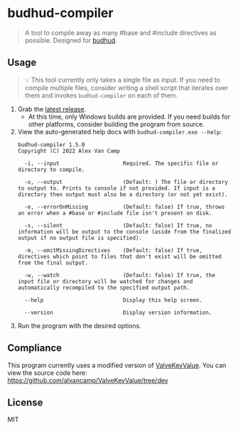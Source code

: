 # budhud-compiler

> A tool to compile away as many #base and #include directives as possible. Designed for [budhud](https://github.com/rbjaxter/budhud).

## Usage

> 💡 This tool currently only takes a single file as input. If you need to compile multiple files, consider writing a shell script that iterates over them and invokes `budhud-compiler` on each of them.

1. Grab the [latest release](https://github.com/alvancamp/budhud-compiler/releases/latest).
	- At this time, only Windows builds are provided. If you need builds for other platforms, consider building the program from source.
2. View the auto-generated help docs with `budhud-compiler.exe --help`:
	```
	budhud-compiler 1.5.0
	Copyright (C) 2022 Alex Van Camp

	  -i, --input                    Required. The specific file or directory to compile.

	  -o, --output                   (Default: ) The file or directory to output to. Prints to console if not provided. If input is a directory then output must also be a directory (or not yet exist).

	  -e, --errorOnMissing           (Default: false) If true, throws an error when a #base or #include file isn't present on disk.

	  -s, --silent                   (Default: false) If true, no information will be output to the console (aside from the finalized output if no output file is specified).

	  -m, --omitMissingDirectives    (Default: false) If true, directives which point to files that don't exist will be omitted from the final output.

	  -w, --watch                    (Default: false) If true, the input file or directory will be watched for changes and automatically recompiled to the specified output path.

	  --help                         Display this help screen.

	  --version                      Display version information.
	```
3. Run the program with the desired options.

## Compliance

This program currently uses a modified version of [ValveKeyValue](https://github.com/SteamDatabase/ValveKeyValue). You can view the source code here: https://github.com/alvancamp/ValveKeyValue/tree/dev

## License

MIT
